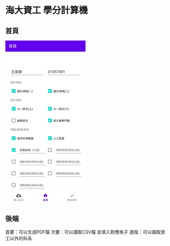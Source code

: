 # 海大資工 學分計算機

## 首頁
<img src="https://github.com/partner0487/NTOU-credit-calculation/blob/master/image/home.jpg" width="50%">

## 後端
首要：可以生成PDF檔
次要：可以讀取CSV檔 並填入對應格子
進階：可以讀取資工以外的科系 
